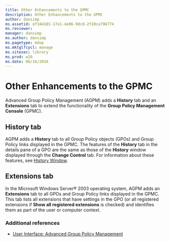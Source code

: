 ```yaml
---
title: Other Enhancements to the GPMC
description: Other Enhancements to the GPMC
author: dansimp
ms.assetid: ef344101-17e1-4e06-9dc8-2f20ca796774
ms.reviewer: 
manager: dansimp
ms.author: dansimp
ms.pagetype: mdop
ms.mktglfcycl: manage
ms.sitesec: library
ms.prod: w10
ms.date: 06/16/2016
---
```



# Other Enhancements to the GPMC


Advanced Group Policy Management (AGPM) adds a **History** tab and an **Extensions** tab to extend the functionality of the **Group Policy Management Console** (GPMC).

## History tab


AGPM adds a **History** tab to all Group Policy objects (GPOs) and Group Policy links displayed in the GPMC. The features of the **History** tab in the details pane of a GPO are the same as those of the **History** window displayed through the **Change Control** tab. For information about these features, see [History Window](history-window.md).

## Extensions tab


In the Microsoft Windows Server® 2003 operating system, AGPM adds an **Extensions** tab to all GPOs and Group Policy links displayed in the GPMC. This tab lists all extensions that have settings in the GPO (or all registered extensions if **Show all registered extensions** is checked) and identifies them as part of the user or computer context.

### Additional references

-   [User Interface: Advanced Group Policy Management](user-interface-advanced-group-policy-management.md)

 

 






